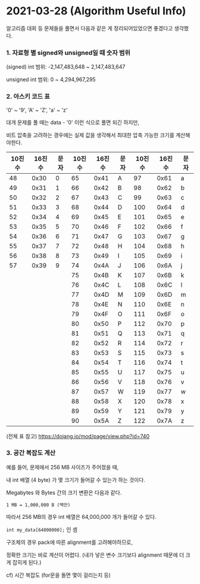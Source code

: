 # 2021-03-28 (Algorithm Useful Info)

알고리즘 대회 등 문제들을 풀면서 다음과 같은 게 정리되어있었으면 좋겠다고 생각했다.



### 1. 자료형 별 signed와 unsigned일 때 숫자 범위

(signed) int 범위: -2,147,483,648 ~ 2,147,483,647

unsigned int 범위: 0 ~ 4,294,967,295



### 2. 아스키 코드 표

'0' ~ '9', 'A' ~ 'Z', 'a' ~ 'z'

대개 문제를 풀 때는 data - '0' 이런 식으로 풀면 되긴 하지만,

비트 압축을 고려하는 경우에는 실제 값을 생각해서 최대한 압축 가능한 크기를 계산해야한다.

| 10진수 | 16진수 | 문자 | 10진수 | 16진수 | 문자 | 10진수 | 16진수 | 문자 |
| ------ | ------ | ---- | ------ | ------ | ---- | ------ | ------ | ---- |
| 48     | 0x30   | 0    | 65     | 0x41   | A    | 97     | 0x61   | a    |
| 49     | 0x31   | 1    | 66     | 0x42   | B    | 98     | 0x62   | b    |
| 50     | 0x32   | 2    | 67     | 0x43   | C    | 99     | 0x63   | c    |
| 51     | 0x33   | 3    | 68     | 0x44   | D    | 100    | 0x64   | d    |
| 52     | 0x34   | 4    | 69     | 0x45   | E    | 101    | 0x65   | e    |
| 53     | 0x35   | 5    | 70     | 0x46   | F    | 102    | 0x66   | f    |
| 54     | 0x36   | 6    | 71     | 0x47   | G    | 103    | 0x67   | g    |
| 55     | 0x37   | 7    | 72     | 0x48   | H    | 104    | 0x68   | h    |
| 56     | 0x38   | 8    | 73     | 0x49   | I    | 105    | 0x69   | i    |
| 57     | 0x39   | 9    | 74     | 0x4A   | J    | 106    | 0x6A   | j    |
|        |        |      | 75     | 0x4B   | K    | 107    | 0x6B   | k    |
|        |        |      | 76     | 0x4C   | L    | 108    | 0x6C   | l    |
|        |        |      | 77     | 0x4D   | M    | 109    | 0x6D   | m    |
|        |        |      | 78     | 0x4E   | N    | 110    | 0x6E   | n    |
|        |        |      | 79     | 0x4F   | O    | 111    | 0x6F   | o    |
|        |        |      | 80     | 0x50   | P    | 112    | 0x70   | p    |
|        |        |      | 81     | 0x51   | Q    | 113    | 0x71   | q    |
|        |        |      | 82     | 0x52   | R    | 114    | 0x72   | r    |
|        |        |      | 83     | 0x53   | S    | 115    | 0x73   | s    |
|        |        |      | 84     | 0x54   | T    | 116    | 0x74   | t    |
|        |        |      | 85     | 0x55   | U    | 117    | 0x75   | u    |
|        |        |      | 86     | 0x56   | V    | 118    | 0x76   | v    |
|        |        |      | 87     | 0x57   | W    | 119    | 0x77   | w    |
|        |        |      | 88     | 0x58   | X    | 120    | 0x78   | x    |
|        |        |      | 89     | 0x59   | Y    | 121    | 0x79   | y    |
|        |        |      | 90     | 0x5A   | Z    | 122    | 0x7A   | z    |

(전체 표 참고) https://dojang.io/mod/page/view.php?id=740



 ### 3. 공간 복잡도 계산

예를 들어, 문제에서 256 MB 사이즈가 주어졌을 때,

내 int 배열 (4 byte) 가 몇 크기가 들어갈 수 있는가 하는 것이다.



Megabytes 와 Bytes 간의 크기 변환은 다음과 같다.

`1 MB = 1,000,000 B (백만)`

따라서 256 MB의 경우 int 배열은 64,000,000 개가 들어갈 수 있다.

`int my_data[64000000];` 인 셈



구조체의 경우 pack에 따른 alignment를 고려해야하므로,

정확한 크기는 바로 계산이 어렵다. (내가 넣은 변수 크기보다 alignment 때문에 더 크게 잡히게 된다.)

cf) 시간 복잡도 (for문을 돌면 몇이 걸리는지 등)